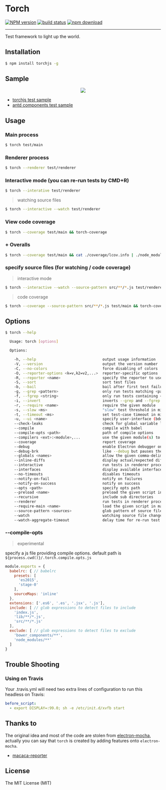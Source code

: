 # Torch

[![NPM version][npm-image]][npm-url] [![build status][travis-image]][travis-url] [![npm download][download-image]][download-url]

[npm-image]: https://img.shields.io/npm/v/torchjs.svg?style=flat-square
[npm-url]: https://npmjs.org/package/torchjs
[travis-image]: https://img.shields.io/travis/macacajs/torchjs.svg?style=flat-square
[travis-url]: https://travis-ci.org/macacajs/torchjs
[download-image]: https://img.shields.io/npm/dm/torchjs.svg?style=flat-square
[download-url]: https://npmjs.org/package/torchjs

---

Test framework to light up the world.

## Installation

``` bash
$ npm install torchjs -g
```

## Sample

<div align="center">
  <img src="http://wx4.sinaimg.cn/large/6d308bd9gy1fiw8er0a5eg20zc0k0he0.gif" />
</div>

- [torchjs test sample](//github.com/macaca-sample/torchjs-sample)
- [antd components test sample](https://github.com/macaca-sample/antd-sample)

## Usage

### Main process

``` bash
$ torch test/main
```

### Renderer process

``` bash
$ torch --renderer test/renderer
```

### Interactive mode (you can re-run tests by CMD+R)

``` bash
$ torch --interative test/renderer
```

> watching source files

``` bash
$ torch --interactive --watch test/renderer
```

### View code coverage

``` bash
$ torch --coverage test/main && torch-coverage
```

### + Overalls

``` bash
$ torch --coverage test/main && cat ./coverage/lcov.info | ./node_modules/coveralls/bin/coveralls.js && rm -rf ./coverage
```

### specify source files (for watching / code coverage)

> interactive mode

``` bash
$ torch --interactive --watch --source-pattern src/**/*.js test/renderer
```

> code coverage

``` bash
$ torch --coverage --source-pattern src/**/*.js test/main && torch-coverage
```

## Options

``` bash
$ torch --help

  Usage: torch [options]

  Options:

    -h, --help                              output usage information
    -V, --version                           output the version number
    -C, --no-colors                         force disabling of colors
    -O, --reporter-options <k=v,k2=v2,...>  reporter-specific options
    -R, --reporter <name>                   specify the reporter to use
    -S, --sort                              sort test files
    -b, --bail                              bail after first test failure
    -g, --grep <pattern>                    only run tests matching <pattern>
    -f, --fgrep <string>                    only run tests containing <string>
    -i, --invert                            inverts --grep and --fgrep matches
    -r, --require <name>                    require the given module
    -s, --slow <ms>                         "slow" test threshold in milliseconds [75]
    -t, --timeout <ms>                      set test-case timeout in milliseconds [2000]
    -u, --ui <name>                         specify user-interface (bdd|tdd|exports)
    --check-leaks                           check for global variable leaks
    --compile                               compile with babel
    --compile-opts <path>                   path of compile options
    --compilers <ext>:<module>,...          use the given module(s) to compile files
    --coverage                              report coverage
    --debug                                 enable Electron debugger on port [5858]; for --renderer tests show window and dev-tools
    --debug-brk                             like --debug but pauses the script on the first line
    --globals <names>                       allow the given comma-delimited global [names]
    --inline-diffs                          display actual/expected differences inline within each string
    --interactive                           run tests in renderer process in a visible window that can be reloaded to re-run tests
    --interfaces                            display available interfaces
    --no-timeouts                           disables timeouts
    --notify-on-fail                        notify on failures
    --notify-on-success                     notify on success
    --opts <path>                           specify opts path
    --preload <name>                        preload the given script in renderer process
    --recursive                             include sub directories
    --renderer                              run tests in renderer process
    --require-main <name>                   load the given script in main process before executing tests
    --source-pattern <sources>              glob pattern of source files
    --watch                                 watching source file changes
    --watch-aggregate-timeout               delay time for re-run test cases after files changed
```

### --compile-opts <path>

> experimental

specify a js file providing compile options. default path is `${process.cwd()}/.torch.compile.opts.js`

``` javascript
module.exports = {
  babelrc: { // babelrc
    presets: [
      'es2015',
      'stage-0'
    ],
    sourceMaps: 'inline'
  },
  extensions: ['.es6', '.es', '.jsx', '.js'],
  include: [ // glob expressions to detect files to include
    'index.js',
    'lib/**/*.js',
    'src/**/*.js'
  ],
  exclude: [ // glob expressions to detect files to exclude
    'bower_components/**',
    'node_modules/**'
  ]
}
```

## Trouble Shooting

### Using on Travis

Your .travis.yml will need two extra lines of configuration to run this headless on Travis:

``` yaml
before_script:
  - export DISPLAY=:99.0; sh -e /etc/init.d/xvfb start
```

## Thanks to

The original idea and most of the code are stolen from [electron-mocha](//github.com/jprichardson/electron-mocha), actually you can say that `torch` is created by adding features onto `electron-mocha`.

- [macaca-reporter](//github.com/macacajs/macaca-reporter)

## License

The MIT License (MIT)
